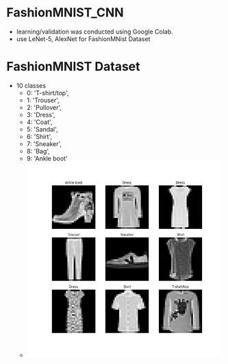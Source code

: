 # FashionMNIST_CNN
  - learning/validation was conducted using Google Colab.
  - use LeNet-5, AlexNet for FashionMNist Dataset
 
# FashionMNIST Dataset
  - 10 classes
    - 0: 'T-shirt/top',
    - 1: 'Trouser',
    - 2: 'Pullover',
    - 3: 'Dress',
    - 4: 'Coat',
    - 5: 'Sandal',
    - 6: 'Shirt',
    - 7: 'Sneaker',
    - 8: 'Bag',
    - 9: 'Ankle boot'
    - <img src='https://github.com/chang-heekim/FashionMNIST_CNN/blob/main/images/image.png'/>

